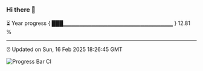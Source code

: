 ### Hi there 👋

⏳ Year progress { ███▁▁▁▁▁▁▁▁▁▁▁▁▁▁▁▁▁▁▁▁▁▁▁▁▁▁▁ } 12.81 %

---

⏰ Updated on Sun, 16 Feb 2025 18:26:45 GMT

![Progress Bar CI](https://github.com/ZhaoGui/ZhaoGui/workflows/Progress%20Bar%20CI/badge.svg)
